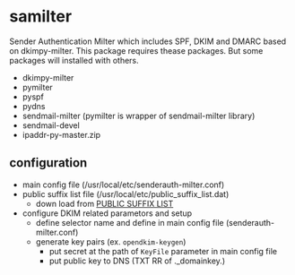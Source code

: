 # samilter
Sender Authentication Milter which includes SPF, DKIM and DMARC based on dkimpy-milter.
This package requires thease packages.
But some packages will installed with others.
- dkimpy-milter
- pymilter
- pyspf
- pydns
- sendmail-milter (pymilter is wrapper of sendmail-milter library)
- sendmail-devel
- ipaddr-py-master.zip

## configuration
- main config file (/usr/local/etc/senderauth-milter.conf)
- public suffix list file (/usr/local/etc/public_suffix_list.dat)
	- down load from [PUBLIC SUFFIX LIST](https://publicsuffix.org)
- configure DKIM related parametors and setup
	- define selector name and define in main config file (senderauth-milter.conf)
	- generate key pairs (ex. `opendkim-keygen`)
		- put secret at the path of `KeyFile` parameter in main config file
		- put public key to DNS (TXT RR of *<selector>*._domainkey.*<domain>*)
